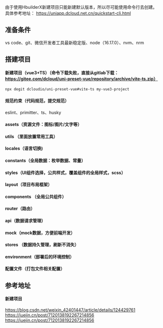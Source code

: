 由于使用HbuilderX新建项目只能新建默认版本，所以尽可能使用命令行去创建。具体参考地址：
https://uniapp.dcloud.net.cn/quickstart-cli.html


## 准备条件
vs code、git、微信开发者工具最新稳定版、node（16.17.0）、nvm、nrm


## 搭建项目
#### 新建项目（vue3+TS）（命令下载失败，直接从gitlab下载：https://gitee.com/dcloud/uni-preset-vue/repository/archive/vite-ts.zip）
```
npx degit dcloudio/uni-preset-vue#vite-ts my-vue3-project
```

#### 规范约束（代码规范，提交规范）
eslint、primitter、ts、husky

#### assets（资源文件：图标/图片/文字等）
#### utils （里面放置常用工具）
#### locales（语言切换)
#### constants（全局数据：枚举数据、常量）
#### styles（UI组件选择，公共样式，覆盖组件的全局样式，scss）
#### layout（项目布局框架）
#### components （全局公共组件）
#### router（路由）
#### api（数据请求管理） 
#### mock（mock数据，方便前端开发）
#### stores （数据持久管理，刷新不消失）
#### environment（部署后的环境控制）
#### 配置文件（打包文件相关配置）

## 参考地址
#### 新建项目
https://blog.csdn.net/weixin_42401447/article/details/124429761
https://juejin.cn/post/7120138192267214856
https://juejin.cn/post/7120138192267214856



